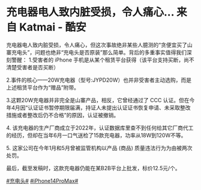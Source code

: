 # 充电器电人致内脏受损，令人痛心... 来自 Katmai - 酷安
充电器电人致内脏受损，令人痛心，但这次事故绝非某些人臆测的“贪便宜买了山寨充电头”，问题也绝非“充电头是否原装”那么简单。背后的多重事实值得我们深刻警醒：
1.受害者的 iPhone 手机是从某个租赁平台获得（该平台支持买断，尚不清楚受害者是否买断）  

2.事件的核心——20W充电器（型号:JYPD20W）也并非受害者主动选购，而是上述租赁平台作为“赠品”附带。  

3.这颗20W充电器并非完全是山寨产品，相反，它曾经通过了 CCC 认证。但在今年4月因“认证证书暂停期限届满，持证人未提出认证证书恢复申请、未采取整改措施或者整改后仍不合格”的原因，认证被撤销。  

4\. 该充电器的生产厂商成立于2022年，认证数据库里查不到任何给其它厂商代工的经历，但却在当年6月一口气送检了15款充电器，功率从18W到120W不等。  

5\. 这家公司在今年1月和5月曾被监管机构以产品 (商品) 质量违法行为为由被两次处罚。  

最后，截至发稿时，这款充电器仍能在某B2B平台上批发，标价12.5元/个。  

[#充电头#](https://www.coolapk.com/t/充电头?type=0)
[#iPhone14ProMax#](https://www.coolapk.com/t/iPhone14ProMax?type=0)